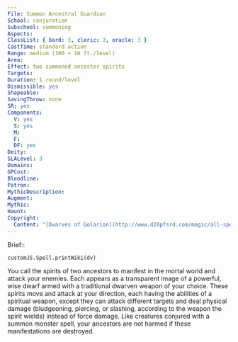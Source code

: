 ```yaml
---
File: Summon Ancestral Guardian
School: conjuration
Subschool: summoning
Aspects: 
ClassList: { bard: 3, cleric: 3, oracle: 3 }
CastTime: standard action
Range: medium (100 + 10 ft./level)
Area: 
Effect: two summoned ancestor spirits
Targets: 
Duration: 1 round/level
Dismissible: yes
Shapeable: 
SavingThrow: none
SR: yes
Components:
  V: yes
  S: yes
  M: 
  F: 
  DF: yes
Deity: 
SLALevel: 3
Domains: 
GPCost: 
Bloodline: 
Patron: 
MythicDescription: 
Augment: 
Mythic: 
Haunt: 
Copyright:
  Content: "[Dwarves of Golarion](http://www.d20pfsrd.com/magic/all-spells/s/s/summon-ancestral-guardian)"
---
```

Brief:: 

```dataviewjs
customJS.Spell.printWiki(dv)
```

You call the spirits of two ancestors to manifest in the mortal world and attack your enemies. Each appears as a transparent image of a powerful, wise dwarf armed with a traditional dwarven weapon of your choice. These spirits move and attack at your direction, each having the abilities of a spiritual weapon, except they can attack different targets and deal physical damage (bludgeoning, piercing, or slashing, according to the weapon the spirit wields) instead of force damage. Like creatures conjured with a summon monster spell, your ancestors are not harmed if these manifestations are destroyed.
